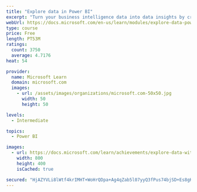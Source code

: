 ```yaml
---
title: "Explore data in Power BI"
excerpt: "Turn your business intelligence data into data insights by creating and configuring Power BI dashboards."
webUrl: https://docs.microsoft.com/en-us/learn/modules/explore-data-power-bi/
type: course
price: Free
length: PT53M
ratings:
  count: 3750
  average: 4.7176
heat: 54

provider:
  name: Microsoft Learn
  domain: microsoft.com
  images:
    - url: /assets/images/organizations/microsoft.com-50x50.jpg
      width: 50
      height: 50

levels:
  - Intermediate

topics:
  - Power BI

images:
  - url: https://docs.microsoft.com/learn/achievements/explore-data-with-power-bi-desktop-social.png
    width: 800
    height: 400
    isCached: true

secured: "HjAZYVLi8lWtf4krIMHT+WoHrQDpa+Ag4qZab5l07yyQ3fPus74bjSD+Es8gKOMVwsb74nYZK1kZ27qj6PhW8PhD1Opg9zHmt2UYC/AHO15o4SsX4LT6XO8r1HDmCP2b363eC644Tui4BLVg6GsyASFA41bVL4YWxGDqAXWFxWBgHyxTqm5QwQzg6TYoZyA+3MsaYw/JUaBj8SOlJluBnIqnNE5dSvknFCxaNsX7mEXnllatrSgsCw6DXK7wxIPdgamYaiuHoBDK6fJ7ejXl5peJ9C5ni2qCF4HPY6ffvHFVIzr5NYnf0rTIUVP4E8s7MWk15klNFdzVEBMZrZ6mEd1/oTRduD3vUzi/TDa2RF2vL7bJPPRCqlbOL4OMGFjAfu91TsSZ200QK+dlwCmijUFM3J/ChAFonh0OosKXvp0=;GeJmv+4XQGI5yWJpNIL0uQ=="
---
```


